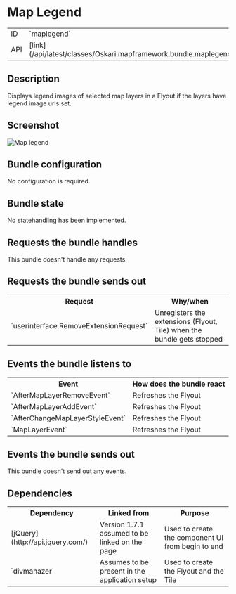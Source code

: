 # Map Legend

<table class="table">
  <tr>
    <td>ID</td><td>`maplegend`</td>
  </tr>
  <tr>
    <td>API</td><td>[link](/api/latest/classes/Oskari.mapframework.bundle.maplegend.MapLegendBundleInstance.html)</td>
  </tr>
</table>

## Description

Displays legend images of selected map layers in a Flyout if the layers have legend image urls set.

## Screenshot

![Map legend](/images/bundles/maplegends.png)

## Bundle configuration

No configuration is required.

## Bundle state

No statehandling has been implemented.

## Requests the bundle handles

This bundle doesn't handle any requests.

## Requests the bundle sends out

<table class="table">
  <tr>
    <th>Request</th><th>Why/when</th>
  </tr>
  <tr>
    <td>`userinterface.RemoveExtensionRequest`</td>
    <td>Unregisters the extensions (Flyout, Tile) when the bundle gets stopped</td>
  </tr>
</table>

## Events the bundle listens to

<table class="table">
  <tr>
    <th>Event</th><th>How does the bundle react</th>
  </tr>
  <tr>
    <td>`AfterMapLayerRemoveEvent`</td>
    <td>Refreshes the Flyout</td>
  </tr>
  <tr>
    <td>`AfterMapLayerAddEvent`</td>
    <td>Refreshes the Flyout</td>
  </tr>
  <tr>
    <td>`AfterChangeMapLayerStyleEvent`</td>
    <td>Refreshes the Flyout</td>
  </tr>
  <tr>
    <td>`MapLayerEvent`</td>
    <td>Refreshes the Flyout</td>
  </tr>
</table>

## Events the bundle sends out

This bundle doesn't send out any events.

## Dependencies

<table class="table">
  <tr>
    <th>Dependency</th><th>Linked from</th><th>Purpose</th>
  </tr>
  <tr>
    <td> [jQuery](http://api.jquery.com/) </td>
    <td> Version 1.7.1 assumed to be linked on the page</td>
    <td> Used to create the component UI from begin to end</td>
  </tr>
  <tr>
    <td> `divmanazer` </td>
    <td> Assumes to be present in the application setup</td>
    <td> Used to create the Flyout and the Tile</td>
  </tr>
</table>
